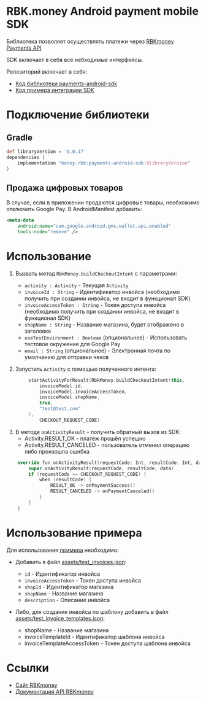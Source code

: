 # RBK.money Android payment mobile SDK

Библиотека позволяет осуществлять платежи через [RBKmoney Payments API](https://developer.rbk.money/api/)

SDK включает в себя все небходимые интерфейсы.

Репозиторий включает в себя:
* [Код библиотеки payments-android-sdk](./library)
* [Код примера интеграции SDK](./sample)

# Подключение библиотеки

## Gradle
```groovy
def libraryVersion = '0.0.17'
dependencies {
    implementation "money.rbk:payments-android-sdk:$libraryVersion"
}
```

## Продажа цифровых товаров
В случае, если в приложении продаются цифровые товары, необхожимо отключить Google Pay.
В AndroidManifest добавить:

```xml
<meta-data
    android:name="com.google.android.gms.wallet.api.enabled"
    tools:node="remove" />
```

# Использование 

1. Вызвать метод `RbkMoney.buildCheckoutIntent` с параметрами:
    * `activity : Activity` - Текущая `Activity`
    * `invoiceId : String` - Идентификатор инвойса (необходимо получить при создании инвойса, не входит в функционал SDK)
    * `invoiceAccessToken : String` - Токен доступа инвойса (необходимо получить при создании инвойса, не входит в функционал SDK)
    * `shopName : String` - Название магазина, будет отображено в заголовке
    * `useTestEnvironment : Boolean` (опциональное) - Использовать тестовое окружение для Google Pay
    * `email : String` (опциональное) - Электронная почта по умолчанию для отправки чеков

2. Запустить `Activity` с помощью полученного интента:
```kotlin
        startActivityForResult(RbkMoney.buildCheckoutIntent(this,
            invoiceModel.id,
            invoiceModel.invoiceAccessToken,
            invoiceModel.shopName,
            true,
            "test@test.com"
        ),
            CHECKOUT_REQUEST_CODE)

```

3. В методе `onActivityResult` - получить обратный вызов из SDK:
    * Activity.RESULT_OK - платёж прошёл успешно
    * Activity.RESULT_CANCELED - пользователь отменил операцию либо произошла ошибка


```swift
    override fun onActivityResult(requestCode: Int, resultCode: Int, data: Intent?) {
        super.onActivityResult(requestCode, resultCode, data)
        if (requestCode == CHECKOUT_REQUEST_CODE) {
            when (resultCode) {
                RESULT_OK -> onPaymentSuccess()
                RESULT_CANCELED -> onPaymentCanceled()
            }
        }
    }

```

# Использование примера

Для использования [примера](./sample) необходимо:
* Добавить в файл [assets/test_invoices.json](./sample/src/main/assets/test_invoices.json):
    - `id` - Идентификатор инвойса
    - `invoiceAccessToken` - Токен доступа инвойса
    - `shopId` - Идентификатор магазина
    - `shopName` - Название магазина
    - `description` - Описание инвойса
    
* Либо, для создания инвойса по шаблону добавить в файл [assets/test_invoice_templates.json](./sample/src/main/assets/test_invoice_templates.json):
    - shopName - Название магазина
    - invoiceTemplateId - Идентификатор шаблона инвойса
    - invoiceTemplateAccessToken - Токен доступа шаблона инвойса
    

# Ссылки
* [Сайт RBKmoney](https://rbk.money/)
* [Документация API RBKmoney](https://developer.rbk.money/api/)